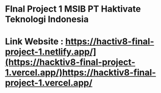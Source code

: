 # FInal Project 1 MSIB PT Haktivate Teknologi Indonesia
# Link Website : https://hactiv8-final-project-1.netlify.app/](https://hacktiv8-final-project-1.vercel.app/)https://hacktiv8-final-project-1.vercel.app/
